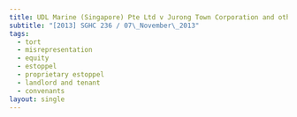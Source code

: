 ```yaml
---
title: UDL Marine (Singapore) Pte Ltd v Jurong Town Corporation and other suits
subtitle: "[2013] SGHC 236 / 07\_November\_2013"
tags:
  - tort
  - misrepresentation
  - equity
  - estoppel
  - proprietary estoppel
  - landlord and tenant
  - convenants
layout: single
---
```



